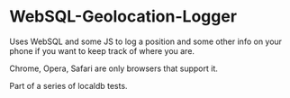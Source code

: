 # WebSQL-Geolocation-Logger
Uses WebSQL and some JS to log a position and some other info on your phone if you want to keep track of where you are.
 
Chrome, Opera, Safari are only browsers that support it. 

Part of a series of localdb tests.
